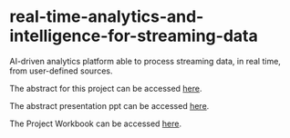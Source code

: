# real-time-analytics-and-intelligence-for-streaming-data
AI-driven analytics platform able to process streaming data, in real time, from user-defined sources.

The abstract for this project can be accessed [here](https://docs.google.com/document/d/1H2yINH5mi2ev1WPoHsidrt1ky3rdwoAOb-AhjyNUt-A/edit?usp=sharing).

The abstract presentation ppt can be accessed [here](https://docs.google.com/presentation/d/1RWMBG4nW6FYpAThJbyrUcwg_BbApmvJoaN9ON0Swiko/edit?usp=sharing).

The Project Workbook can be accessed [here](https://drive.google.com/file/d/10EqhWik05gqWW711sh9gAkaVYDt5fmcr/view?usp=sharing).
